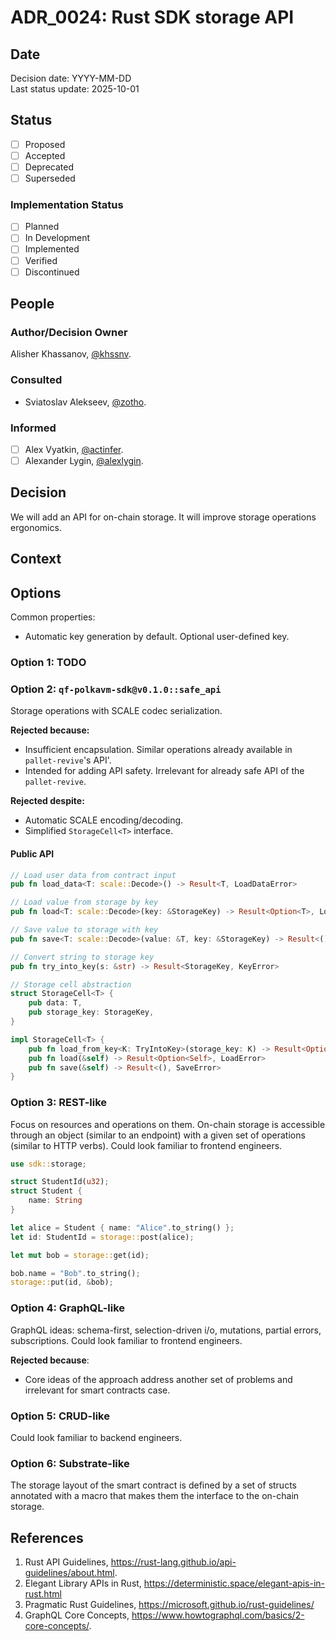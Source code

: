# ADR_0024: Rust SDK storage API

## Date

Decision date: YYYY-MM-DD  
Last status update: 2025-10-01

## Status

- [ ] Proposed
- [ ] Accepted
- [ ] Deprecated
- [ ] Superseded

### Implementation Status

- [ ] Planned
- [ ] In Development
- [ ] Implemented
- [ ] Verified
- [ ] Discontinued

## People

### Author/Decision Owner

Alisher Khassanov, [@khssnv](https://github.com/khssnv).

### Consulted

- Sviatoslav Alekseev, [@zotho](https://github.com/zotho).

### Informed

- [ ] Alex Vyatkin, [@actinfer](https://github.com/actinfer).
- [ ] Alexander Lygin, [@alexlygin](https://github.com/AlexLgn).

## Decision

We will add an API for on-chain storage. It will improve storage operations ergonomics.

## Context

## Options

Common properties:

- Automatic key generation by default. Optional user-defined key.

### Option 1: TODO

### Option 2: `qf-polkavm-sdk@v0.1.0::safe_api`

Storage operations with SCALE codec serialization.

**Rejected because:**

- Insufficient encapsulation. Similar operations already available in `pallet-revive`'s API'.
- Intended for adding API safety. Irrelevant for already safe API of the `pallet-revive`.

**Rejected despite:**

- Automatic SCALE encoding/decoding.
- Simplified `StorageCell<T>` interface.

#### Public API

```rust
// Load user data from contract input
pub fn load_data<T: scale::Decode>() -> Result<T, LoadDataError>

// Load value from storage by key
pub fn load<T: scale::Decode>(key: &StorageKey) -> Result<Option<T>, LoadError>

// Save value to storage with key
pub fn save<T: scale::Decode>(value: &T, key: &StorageKey) -> Result<(), SaveError>

// Convert string to storage key
pub fn try_into_key(s: &str) -> Result<StorageKey, KeyError>

// Storage cell abstraction
struct StorageCell<T> {
    pub data: T,
    pub storage_key: StorageKey,
}

impl StorageCell<T> {
    pub fn load_from_key<K: TryIntoKey>(storage_key: K) -> Result<Option<Self>, LoadError>
    pub fn load(&self) -> Result<Option<Self>, LoadError>
    pub fn save(&self) -> Result<(), SaveError>
}
```

### Option 3: REST-like

Focus on resources and operations on them.
On-chain storage is accessible through an object (similar to an endpoint) with a given set of operations (similar to HTTP verbs).
Could look familiar to frontend engineers.

```rust
use sdk::storage;

struct StudentId(u32);
struct Student {
    name: String
}

let alice = Student { name: "Alice".to_string() };
let id: StudentId = storage::post(alice);

let mut bob = storage::get(id);

bob.name = "Bob".to_string();
storage::put(id, &bob);
```

### Option 4: GraphQL-like

GraphQL ideas: schema-first, selection-driven i/o, mutations, partial errors, subscriptions.
Could look familiar to frontend engineers.

**Rejected because**:

- Core ideas of the approach address another set of problems and irrelevant for smart contracts case.

### Option 5: CRUD-like

Could look familiar to backend engineers.

### Option 6: Substrate-like

The storage layout of the smart contract is defined by a set of structs annotated with a macro that makes them the interface to the on-chain storage.

## References

1. Rust API Guidelines, <https://rust-lang.github.io/api-guidelines/about.html>.
1. Elegant Library APIs in Rust, <https://deterministic.space/elegant-apis-in-rust.html>
1. Pragmatic Rust Guidelines, <https://microsoft.github.io/rust-guidelines/>
1. GraphQL Core Concepts, <https://www.howtographql.com/basics/2-core-concepts/>.
